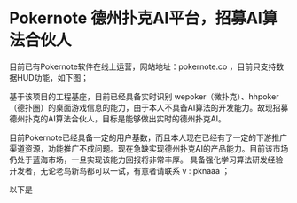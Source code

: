 # Pokernote 德州扑克AI平台，招募AI算法合伙人
目前已有Pokernote软件在线上运营，网站地址：pokernote.co ，目前只支持数据HUD功能，如下图；

基于该项目的工程基座，目前已经具备实时识别 wepoker（微扑克）、hhpoker（德扑圈）的桌面游戏信息的能力，由于本人不具备AI算法的开发能力。故现招募德州扑克的AI算法合伙人，目标是能够做出实时的德州扑克AI。

目前Pokernote已经具备一定的用户基数，而且本人现在已经有了一定的下游推广渠道资源，功能推广不成问题。现在急缺实现德州扑克AI的产品能力。目前该市场仍处于蓝海市场，一旦实现该能力回报将非常丰厚。
具备强化学习算法研发经验开发者，无论老鸟新鸟都可以一试，有意者请联系 v : pknaaa ；

以下是
